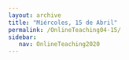 ```yaml
---
layout: archive
title: "Miércoles, 15 de Abril"
permalink: /OnlineTeaching04-15/
sidebar:
   nav: OnlineTeaching2020
---
```

<!---
> **ANUNCIOS:**  
>

> **PLAN PARA HOY:**
>

> **Tarea:**
> - Publicar en el blog personal de sdnotes un nuevo post. El tema de hoy: La inmigración no es algo nuevo, sino que ha existido por mucho tiempo. ¿Piensas que dejará de existir en algún momento? (~7 oraciones)
-->
